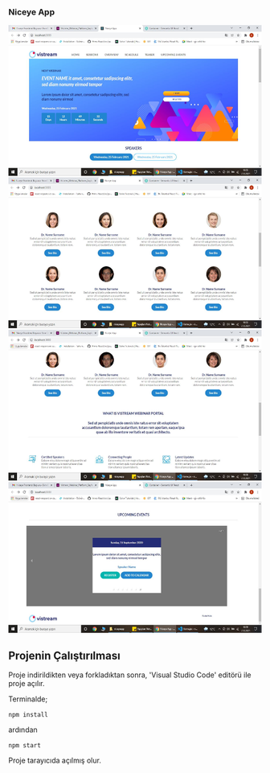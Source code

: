  ### Niceye App
<div>
<img src="./src/assets/screenapp/Screen1.JPG" width="800" height="300"/>

<img src="./src/assets/screenapp/Screen2.JPG" width="800" height="300"/>

<img src="./src/assets/screenapp/Screen3.JPG" width="800" height="300"/>

<img src="./src/assets/screenapp/Screen4.JPG" width="800" height="300"/>

</div>

## Projenin Çalıştırılması
Proje indirildikten veya forkladıktan sonra, 'Visual Studio Code' editörü ile proje açılır. 

  Terminalde;
```
npm install

```
ardından
```
npm start
```
Proje tarayıcıda açılmış olur.

